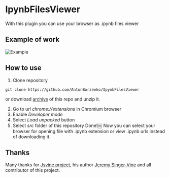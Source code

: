 # IpynbFilesViewer
With this plugin you can use your browser as .ipynb files viewer

## Example of work
![Example](example.jpg)

## How to use
1. Clone repository

` git clone https://github.com/AntonBorzenko/IpynbFilesViewer `

or download [archive](https://github.com/AntonBorzenko/IpynbFilesViewer/archive/master.zip) of this repo and unzip it.

2. Go to url *chrome://extensions* in Chromium browser
3. Enable *Developer mode*
4. Select *Load unpacked* button
5. Select *src* folder of this repository
Done!￼ Now you can select your browser for opening file with .ipynb extension or view .ipynb urls instead of downloading it.

## Thanks 
Many thanks for [Jsvine project](https://github.com/jsvine/notebookjs), his author [Jeremy Singer-Vine](https://www.jsvine.com) and all contributor of this project.
